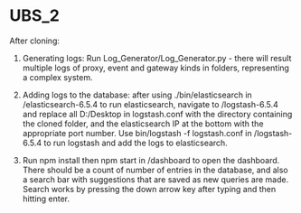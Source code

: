 # UBS_2

After cloning:

1) Generating logs: Run Log_Generator/Log_Generator.py - there will result multiple logs of proxy, event and gateway kinds in folders,
representing a complex system.

2) Adding logs to the database: after using ./bin/elasticsearch in /elasticsearch-6.5.4 to run elasticsearch, navigate to /logstash-6.5.4
and replace all D:/Desktop in logstash.conf with the directory containing the cloned folder, and the elasticsearch IP at the bottom with 
the appropriate port number. Use bin/logstash -f logstash.conf in /logstash-6.5.4 to run logstash and add the logs to elasticsearch.

3) Run npm install then npm start in /dashboard to open the dashboard. There should be a count of number of entries in the database,
and also a search bar with suggestions that are saved as new queries are made. Search works by pressing the down arrow key after typing
and then hitting enter.
